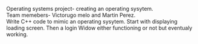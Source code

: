 Operating systems project- creating an operating sysytem.  
Team memebers- Victorugo melo and Martin Perez.  
Write C++ code to mimic an operating sysytem. 
Start with displaying loading screen. 
Then a login Widow either functioning or not but eventualy working. 
